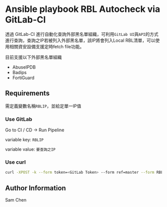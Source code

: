 # Ansible playbook RBL Autocheck via GitLab-CI

透過 GitLab-CI 進行自動化查詢外部黑名單組織，可利用`GitLab UI`與`API`的方式進行查詢，查詢之IP若被列入外部黑名單，該IP將會列入Local RBL清單，可以使用相關資安設備支援定時fetch file功能。

目前支援以下外部黑名單組織
* AbuseIPDB
* Badips
* FortiGuard

## Requirements

需定義變數名稱`RBLIP`，並給定單一IP值


### Use GitLab

Go to CI / CD -> Run Pipeline

variable key: `RBLIP`

variable value: `要查詢之IP`


### Use curl

```bash
curl -XPOST -k --form token=<GitLab Token> --form ref=master --form RBLIP=<要查詢之IP> https://<GitLab url>/api/v4/projects/<project id>/trigger/pipeline
```

## Author Information

Sam Chen